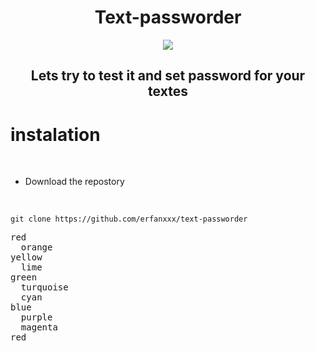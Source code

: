 <h1 align="center">Text-passworder</h1>

<p align="center"><img src="https://www.seculore.com/hs-fs/hubfs/Images/Active%20Images/Webinar%20Images/Secure%20Communications.jpeg?width=640&height=350&name=Secure%20Communications.jpeg"/></p>

<h2 align="center">Lets try to test it and set password for your textes</h2>


# instalation

<br>

- Download the repostory
 
<br>

```
git clone https://github.com/erfanxxx/text-passworder

```


<pre>
<span color="red">red</span>
  <span color="orange">orange</span>
<span color="yellow">yellow</span>
  <span color="lime">lime</span>
<span color="green">green</span>
  <span color="turquoise">turquoise</span>
  <span color="cyan">cyan</span>
<span color="blue">blue</span>
  <span color="purple">purple</span>
  <span color="magenta">magenta</span>
<span color="red">red</span>
</pre>
